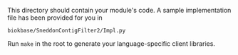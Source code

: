 This directory should contain your module's code.
A sample implementation file has been provided for you in

```biokbase/SneddonContigFilter2/Impl.py```

Run `make` in the root to generate your language-specific client libraries.
